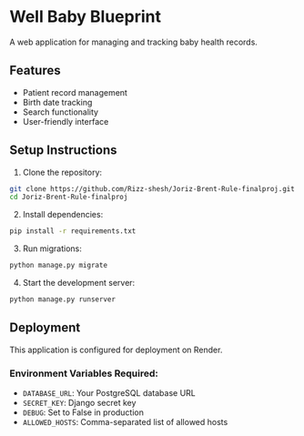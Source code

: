 # Well Baby Blueprint

A web application for managing and tracking baby health records.

## Features

- Patient record management
- Birth date tracking
- Search functionality
- User-friendly interface

## Setup Instructions

1. Clone the repository:
```bash
git clone https://github.com/Rizz-shesh/Joriz-Brent-Rule-finalproj.git
cd Joriz-Brent-Rule-finalproj
```

2. Install dependencies:
```bash
pip install -r requirements.txt
```

3. Run migrations:
```bash
python manage.py migrate
```

4. Start the development server:
```bash
python manage.py runserver
```

## Deployment

This application is configured for deployment on Render.

### Environment Variables Required:
- `DATABASE_URL`: Your PostgreSQL database URL
- `SECRET_KEY`: Django secret key
- `DEBUG`: Set to False in production
- `ALLOWED_HOSTS`: Comma-separated list of allowed hosts 